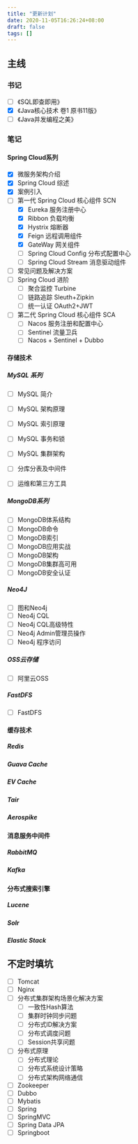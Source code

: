 ```yaml
---
title: "更新计划"
date: 2020-11-05T16:26:24+08:00
draft: false
tags: []
---
```


## 主线

### 书记

- [ ] 《SQL即查即用》
- [x] 《Java核心技术 卷1 原书11版》
- [ ] 《Java并发编程之美》

### 笔记

#### Spring Cloud系列

- [x] 微服务架构介绍
- [x] Spring Cloud 综述
- [x] 案例引入
- [ ] 第一代 Spring Cloud 核心组件 SCN
  - [x] Eureka 服务注册中心
  - [x] Ribbon 负载均衡
  - [x] Hystrix 熔断器
  - [x] Feign 远程调用组件
  - [x] GateWay 网关组件
  - [ ] Spring Cloud Config 分布式配置中心
  - [ ] Spring Cloud Stream 消息驱动组件
- [ ] 常见问题及解决方案
- [ ] Spring Cloud 进阶
  - [ ] 聚合监控 Turbine
  - [ ] 链路追踪 Sleuth+Zipkin
  - [ ] 统一认证 OAuth2+JWT
- [ ] 第二代 Spring Cloud 核心组件 SCA
  - [ ] Nacos 服务注册和配置中心
  - [ ] Sentinel 流量卫兵
  - [ ] Nacos + Sentinel + Dubbo

#### 存储技术

##### MySQL 系列

- [ ] MySQL 简介

- [ ] MySQL 架构原理
- [ ] MySQL 索引原理
- [ ] MySQL 事务和锁
- [ ] MySQL 集群架构
- [ ] 分库分表及中间件
- [ ] 运维和第三方工具 

##### MongoDB系列

- [ ] MongoDB体系结构
- [ ] MongoDB命令
- [ ] MongoDB索引
- [ ] MongoDB应用实战
- [ ] MongoDB架构
- [ ] MongoDB集群高可用
- [ ] MongoDB安全认证

##### Neo4J

- [ ] 图和Neo4j
- [ ] Neo4j CQL
- [ ] Neo4j CQL高级特性
- [ ] Neo4j Admin管理员操作
- [ ] Neo4j 程序访问

##### OSS云存储

- [ ] 阿里云OSS

##### FastDFS

- [ ] FastDFS

#### 缓存技术

##### Redis

##### Guava Cache

##### EV Cache

##### Tair

##### Aerospike

#### 消息服务中间件

##### RabbitMQ

##### Kafka

#### 分布式搜索引擎

##### Lucene

##### Solr

##### Elastic Stack

## 不定时填坑

- [ ] Tomcat
- [ ] Nginx
- [ ] 分布式集群架构场景化解决方案
  - [ ] 一致性Hash算法
  - [ ] 集群时钟同步问题
  - [ ] 分布式ID解决方案
  - [ ] 分布式调度问题
  - [ ] Session共享问题
- [ ] 分布式原理
  - [ ] 分布式理论
  - [ ] 分布式系统设计策略
  - [ ] 分布式架构网络通信
- [ ] Zookeeper
- [ ] Dubbo
- [ ] Mybatis
- [ ] Spring
- [ ] SpringMVC
- [ ] Spring Data JPA
- [ ] Springboot